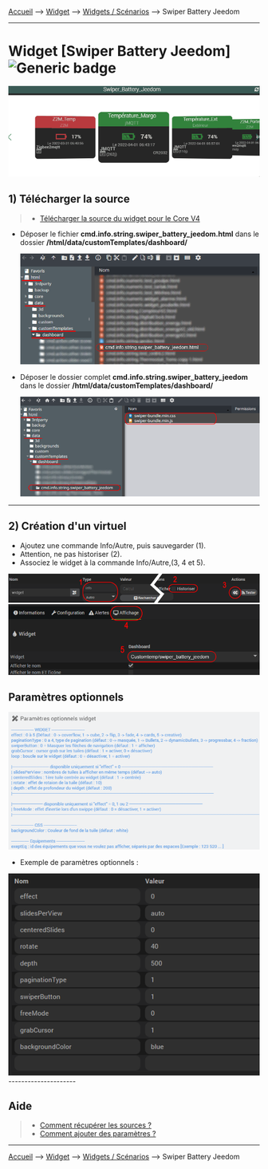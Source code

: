 
<a href="{{site.url}}/documentation">Accueil</a> --> <a href="{{site.url}}/documentation/{{site.widget}}">Widget</a> --> <a href="{{site.url}}/documentation/{{site.widget}}/fr_FR/widget_scenario">Widgets / Scénarios</a> --> Swiper Battery Jeedom

------------

# Widget [Swiper Battery Jeedom] ![Generic badge](https://img.shields.io/badge/Version-4.4%20Full%20JS-green.svg)

<img src="../../../images/swiper_battery_jeedom/capture1.gif" alt="Swiper Battery Jeedom" />

## 1) Télécharger la source

> - <a href="{{site.url_git}}/WIDGET_cmd.info.sting.swiper_battery_jeedom" target="_blank">Télécharger la source du widget pour le Core V4</a>

- Déposer le fichier <b>cmd.info.string.swiper_battery_jeedom.html</b> dans le dossier <b>/html/data/customTemplates/dashboard/</b>

  <img src="../../../images/swiper_battery_jeedom/capture3.png" alt="Téléchargement du widget" />

- Déposer le dossier complet <b>cmd.info.string.swiper_battery_jeedom</b> dans le dossier <b>/html/data/customTemplates/dashboard/</b>

  <img src="../../../images/swiper_battery_jeedom/capture4.png" alt="Téléchargement du widget" />
------------------------

## 2) Création d'un virtuel

- Ajoutez une commande Info/Autre, puis sauvegarder (1).
- Attention, ne pas historiser (2).
- Associez le widget à la commande Info/Autre,(3, 4 et 5).

<img src="../../../images/swiper_battery_jeedom/installation_virtuel2.png" alt="Virtuel 1" />
<img src="../../../images/swiper_battery_jeedom/installation_virtuel3.png" alt="Virtuel 2" />


## Paramètres optionnels

<img src="../../../images/swiper_battery_jeedom/parametres_2.png" alt="Paramètre 1" />

- Exemple de paramètres optionnels :

<img src="../../../images/swiper_battery_jeedom/installation_virtuel4.png" alt="Paramètre 2" />
---------------------

## Aide
> - [Comment récupérer les sources ?]({{site.url}}/documentation/{{site.help}}/fr_FR/download)
> - [Comment ajouter des paramètres ?]({{site.url}}/documentation/{{site.help}}/fr_FR/application)

-------------------

<a href="{{site.url}}/documentation">Accueil</a> --> <a href="{{site.url}}/documentation/{{site.widget}}">Widget</a> --> <a href="{{site.url}}/documentation/{{site.widget}}/fr_FR/widget_scenario">Widgets / Scénarios</a> --> Swiper Battery Jeedom
